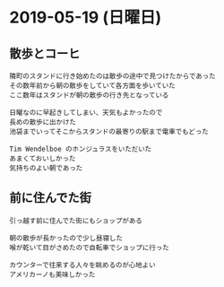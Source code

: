 # 2019-05-19 (日曜日)

## 散歩とコーヒ

    隣町のスタンドに行き始めたのは散歩の途中で見つけたからであった
    その数年前から朝の散歩をしていて各方面を歩いていた
    ここ数年はスタンドが朝の散歩の行き先となっている

    日曜なのに早起きしてしまい、天気もよかったので
    長めの散歩に出かけた
    池袋までいってそこからスタンドの最寄りの駅まで電車でもどった

    Tim Wendelboe のホンジュラスをいただいた
    あまくておいしかった
    気持ちのよい朝であった

## 前に住んでた街

    引っ越す前に住んでた街にもショップがある

    朝の散歩が長かったので少し昼寝した
    喉が乾いて目がさめたので自転車でショップに行った

    カウンターで往来する人々を眺めるのが心地よい
    アメリカーノも美味しかった
